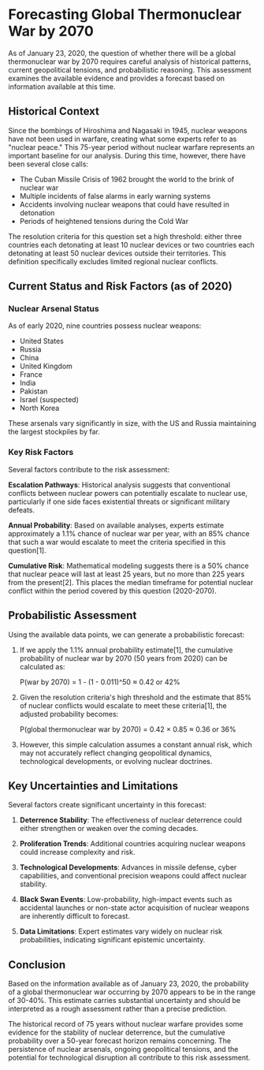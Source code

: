 # Forecasting Global Thermonuclear War by 2070

As of January 23, 2020, the question of whether there will be a global thermonuclear war by 2070 requires careful analysis of historical patterns, current geopolitical tensions, and probabilistic reasoning. This assessment examines the available evidence and provides a forecast based on information available at this time.

## Historical Context

Since the bombings of Hiroshima and Nagasaki in 1945, nuclear weapons have not been used in warfare, creating what some experts refer to as "nuclear peace." This 75-year period without nuclear warfare represents an important baseline for our analysis. During this time, however, there have been several close calls:

- The Cuban Missile Crisis of 1962 brought the world to the brink of nuclear war
- Multiple incidents of false alarms in early warning systems
- Accidents involving nuclear weapons that could have resulted in detonation
- Periods of heightened tensions during the Cold War

The resolution criteria for this question set a high threshold: either three countries each detonating at least 10 nuclear devices or two countries each detonating at least 50 nuclear devices outside their territories. This definition specifically excludes limited regional nuclear conflicts.

## Current Status and Risk Factors (as of 2020)

### Nuclear Arsenal Status

As of early 2020, nine countries possess nuclear weapons:
- United States
- Russia
- China
- United Kingdom
- France
- India
- Pakistan
- Israel (suspected)
- North Korea

These arsenals vary significantly in size, with the US and Russia maintaining the largest stockpiles by far.

### Key Risk Factors

Several factors contribute to the risk assessment:

**Escalation Pathways**: Historical analysis suggests that conventional conflicts between nuclear powers can potentially escalate to nuclear use, particularly if one side faces existential threats or significant military defeats.

**Annual Probability**: Based on available analyses, experts estimate approximately a 1.1% chance of nuclear war per year, with an 85% chance that such a war would escalate to meet the criteria specified in this question[1].

**Cumulative Risk**: Mathematical modeling suggests there is a 50% chance that nuclear peace will last at least 25 years, but no more than 225 years from the present[2]. This places the median timeframe for potential nuclear conflict within the period covered by this question (2020-2070).

## Probabilistic Assessment

Using the available data points, we can generate a probabilistic forecast:

1. If we apply the 1.1% annual probability estimate[1], the cumulative probability of nuclear war by 2070 (50 years from 2020) can be calculated as:
   
   P(war by 2070) = 1 - (1 - 0.011)^50 ≈ 0.42 or 42%

2. Given the resolution criteria's high threshold and the estimate that 85% of nuclear conflicts would escalate to meet these criteria[1], the adjusted probability becomes:
   
   P(global thermonuclear war by 2070) = 0.42 × 0.85 ≈ 0.36 or 36%

3. However, this simple calculation assumes a constant annual risk, which may not accurately reflect changing geopolitical dynamics, technological developments, or evolving nuclear doctrines.

## Key Uncertainties and Limitations

Several factors create significant uncertainty in this forecast:

1. **Deterrence Stability**: The effectiveness of nuclear deterrence could either strengthen or weaken over the coming decades.

2. **Proliferation Trends**: Additional countries acquiring nuclear weapons could increase complexity and risk.

3. **Technological Developments**: Advances in missile defense, cyber capabilities, and conventional precision weapons could affect nuclear stability.

4. **Black Swan Events**: Low-probability, high-impact events such as accidental launches or non-state actor acquisition of nuclear weapons are inherently difficult to forecast.

5. **Data Limitations**: Expert estimates vary widely on nuclear risk probabilities, indicating significant epistemic uncertainty.

## Conclusion

Based on the information available as of January 23, 2020, the probability of a global thermonuclear war occurring by 2070 appears to be in the range of 30-40%. This estimate carries substantial uncertainty and should be interpreted as a rough assessment rather than a precise prediction.

The historical record of 75 years without nuclear warfare provides some evidence for the stability of nuclear deterrence, but the cumulative probability over a 50-year forecast horizon remains concerning. The persistence of nuclear arsenals, ongoing geopolitical tensions, and the potential for technological disruption all contribute to this risk assessment.